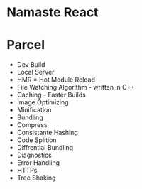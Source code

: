# Namaste React

# Parcel
- Dev Build
- Local Server
- HMR = Hot Module Reload
- File Watching Algorithm - written in C++
- Caching - Faster Builds
- Image Optimizing
- Minification 
- Bundling
- Compress
- Consistante Hashing
- Code Splition 
- Diffrential Bundling
- Diagnostics 
- Error Handling
- HTTPs
- Tree Shaking